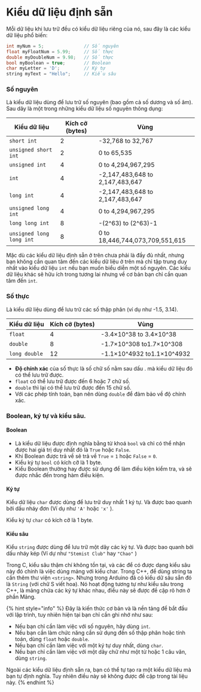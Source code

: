 # Kiểu dữ liệu định sẵn

Mỗi dữ liệu khi lưu trữ đều có kiểu dữ liệu riêng của nó, sau đây là các kiểu dữ liệu phổ biến:&#x20;

```cpp
int myNum = 5;               // Số nguyên
float myFloatNum = 5.99;     // Số thực
double myDoubleNum = 9.98;   // Số thực
bool myBoolean = true;       // Boolean
char myLetter = 'D';         // Ký tự
string myText = "Hello";     // Kiểu sâu
```

### Số nguyên

Là kiểu dữ liệu dùng để lưu trữ số nguyên (bao gồm cả số dương và số âm). Sau dây là một trong những kiểu dữ liệu số nguyên thông dụng:

<table data-full-width="false"><thead><tr><th>Kiểu dữ liệu</th><th>Kích cỡ (bytes)</th><th>Vùng</th></tr></thead><tbody><tr><td><code>short int</code></td><td>2</td><td>-32,768 to 32,767</td></tr><tr><td><code>unsigned short int</code></td><td>2</td><td>0 to 65,535</td></tr><tr><td><code>unsigned int</code></td><td>4</td><td>0 to 4,294,967,295</td></tr><tr><td><code>int</code></td><td>4</td><td>-2,147,483,648 to 2,147,483,647</td></tr><tr><td><code>long int</code></td><td>4</td><td>-2,147,483,648 to 2,147,483,647</td></tr><tr><td><code>unsigned long int</code></td><td>4</td><td>0 to 4,294,967,295</td></tr><tr><td><code>long long int</code></td><td>8</td><td>-(2^63) to (2^63)-1</td></tr><tr><td><code>unsigned long long int</code></td><td>8</td><td>0 to 18,446,744,073,709,551,615</td></tr></tbody></table>

Mặc dù các kiểu dữ liệu định sẵn ở trên chưa phải là đầy đủ nhất, nhưng bạn không cần quan tâm đến các kiểu dữ liệu ở trên mà chỉ tập trung duy nhất vào kiểu dữ liệu `int` nếu bạn muốn biểu diễn một số nguyên. Các kiểu dữ liệu khác sẽ hữu ích trong tương lai nhưng về cơ bản bạn chỉ cần quan tâm đến `int`.

### Số thực&#x20;

Là kiểu dữ liệu dùng để lưu trữ các số thập phân (ví dụ như -1.5, 3.14).&#x20;

| Kiểu dữ liệu  | Kích cỡ (bytes) | Vùng                       |
| ------------- | --------------- | -------------------------- |
| `float`       | 4               | -3.4×10^38 to 3.4×10^38    |
| `double`      | 8               | -1.7×10^308 to1.7×10^308   |
| `long double` | 12              | -1.1×10^4932 to1.1×10^4932 |

* **Độ chính xác** của số thực là số chữ số nằm sau dấu . mà kiểu dữ liệu đó có thể lưu trữ được.
* `float` có thể lưu trữ được đến 6 hoặc 7 chữ số.
* `double` thì lại có thể lưu trữ được đến 15 chữ số.&#x20;
* Với các phép tính toán, bạn nên dùng `double` để đảm bảo về độ chính xác.

### Boolean, ký tự và kiểu sâu.

#### Boolean

* Là kiểu dữ liệu được định nghĩa bằng từ khoá `bool` và chỉ có thể nhận được hai giá trị duy nhất đó là `True` hoặc `False`.&#x20;
* Khi Boolean được trả về sẽ trả về `True` = `1` hoặc `False` = `0`.
* Kiểu ký tự `bool` có kích cỡ là 1 byte.
* Kiểu Boolean thường hay được sử dụng để làm điều kiện kiểm tra, và sẽ được nhắc đến trong hàm điều kiện.

#### Ký tự

Kiểu dữ liệu `char` được dùng để lưu trữ duy nhất 1 ký tự. Và được bao quanh bởi dấu nháy đơn (Ví dụ như `'A'` hoặc `'x'` ).

Kiểu ký tự `char` có kích cỡ là 1 byte.

#### Kiểu sâu

Kiểu `string` được dùng để lưu trữ một dãy các ký tự. Và được bao quanh bởi dấu nháy kép (Ví dự như `"Stemist Club"` hay `"Chao"` )

Trong C, kiểu sâu thậm chí không tồn tại, và các để có được dạng kiểu sâu này đó chính là việc dùng mảng với kiểu char. Trong C++, để dùng string ta cần thêm thư viện `<string>`. Nhưng trong Arduino đã có kiểu dữ sâu sẵn đó là `String` (với chữ S viết hoa). Nó hoạt động tương tự như kiểu sâu trong C++, là mảng chứa các ký tự khác nhau, điều này sẽ được đề cập rõ hơn ở phần Mảng.&#x20;

{% hint style="info" %}
Đây là kiến thức cơ bản và là nền tảng để bắt đầu với lập trình, tuy nhiên hiện tại bạn chỉ cần ghi nhớ như sau:

* Nếu bạn chỉ cần làm việc với số nguyên, hãy dùng `int`.
* Nếu bạn cần làm chức năng cần sử dụng đến số thập phân hoặc tính toán, dùng `float` hoặc `double`.
* Nếu bạn chỉ cần làm việc với một ký tự duy nhất, dùng `char`.
* Nếu bạn chỉ cần làm việc với một dãy chữ như một từ hoặc 1 câu văn, dùng `string`.

Ngoài các kiểu dữ liệu định sẵn ra, bạn có thể tự tạo ra một kiểu dữ liệu mà bạn tự định nghĩa. Tuy nhiên điều này sẽ không được đề cập trong tài liệu này.
{% endhint %}
